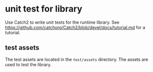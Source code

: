 # unit test for library

Use Catch2 to write unit tests for the runtime library. See <https://github.com/catchorg/Catch2/blob/devel/docs/tutorial.md> for a tutorial.

## test assets

The test assets are located in the `test/assets` directory. The assets are used to test the library.

